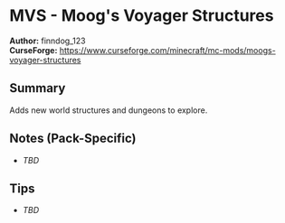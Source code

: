 # MVS - Moog's Voyager Structures

**Author:** finndog_123  
**CurseForge:** https://www.curseforge.com/minecraft/mc-mods/moogs-voyager-structures

## Summary
Adds new world structures and dungeons to explore.

## Notes (Pack-Specific)
- _TBD_

## Tips
- _TBD_

